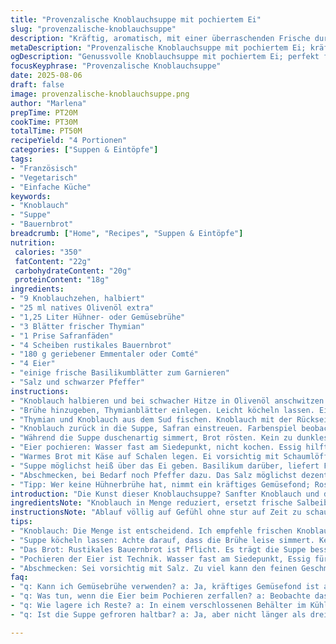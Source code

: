 ```yaml
---
title: "Provenzalische Knoblauchsuppe mit pochiertem Ei"
slug: "provenzalische-knoblauchsuppe"
description: "Kräftig, aromatisch, mit einer überraschenden Frische durch Basilikum. Knoblauch wird sanft in Olivenöl geschmort, dann verschmelzen Hühnerbrühe, Safran und Thymian zu einer duftenden Basis. Bauernbrot bekommt durch geschmolzenen Käse eine herzhafte Kruste. Mit pochiertem Ei krönt das Gericht das rustikale Herzig-Warme. Kleine Anpassungen an Kräutern und Käse sorgen für Variabilität. Perfekte Balance zwischen Tiefgang und Leichtigkeit, eingerahmt in einfache, aber effektive Methoden."
metaDescription: "Provenzalische Knoblauchsuppe mit pochiertem Ei; kräftig und aromatisch – ein Wintertraum mit frischen Kräutern und herzhafter Zugabe."
ogDescription: "Genussvolle Knoblauchsuppe mit pochiertem Ei; perfekt für kalte Tage. Ein einfaches, warmes Rezept mit einem Hauch von Provence."
focusKeyphrase: "Provenzalische Knoblauchsuppe"
date: 2025-08-06
draft: false
image: provenzalische-knoblauchsuppe.png
author: "Marlena"
prepTime: PT20M
cookTime: PT30M
totalTime: PT50M
recipeYield: "4 Portionen"
categories: ["Suppen & Eintöpfe"]
tags:
- "Französisch"
- "Vegetarisch"
- "Einfache Küche"
keywords:
- "Knoblauch"
- "Suppe"
- "Bauernbrot"
breadcrumb: ["Home", "Recipes", "Suppen & Eintöpfe"]
nutrition: 
 calories: "350"
 fatContent: "22g"
 carbohydrateContent: "20g"
 proteinContent: "18g"
ingredients:
- "9 Knoblauchzehen, halbiert"
- "25 ml natives Olivenöl extra"
- "1,25 Liter Hühner- oder Gemüsebrühe"
- "3 Blätter frischer Thymian"
- "1 Prise Safranfäden"
- "4 Scheiben rustikales Bauernbrot"
- "180 g geriebener Emmentaler oder Comté"
- "4 Eier"
- "einige frische Basilikumblätter zum Garnieren"
- "Salz und schwarzer Pfeffer"
instructions:
- "Knoblauch halbieren und bei schwacher Hitze in Olivenöl anschwitzen. Zeit lassen, bis er goldgelb wird und das Öl nach Knoblauch duftet. Nicht zu heiß, sonst wird er bitter."
- "Brühe hinzugeben, Thymianblätter einlegen. Leicht köcheln lassen. Ein blubberndes, aber kein heftiges Sprudeln. Etwa 20 Minuten, bis die Aromen klar sind."
- "Thymian und Knoblauch aus dem Sud fischen. Knoblauch mit der Rückseite eines Löffels zerdrücken – soll eine sämige Cremigkeit vermitteln, nicht puriert."
- "Knoblauch zurück in die Suppe, Safran einstreuen. Farbenspiel beobachten – entfaltet sich langsam, goldene Schimmer durchziehen die Brühe."
- "Während die Suppe duschenartig simmert, Brot rösten. Kein zu dunkles Toasten, sondern eher knackig mit festem Biss. Darauf Käse verteilen, leicht anschmelzen."
- "Eier pochieren: Wasser fast am Siedepunkt, nicht kochen. Essig hilft dem Eiweiß, Form zu halten. Frischheit der Eier entscheidet über perfekte Konsistenz. Vier Minuten für noch flüssiges Eigelb."
- "Warmes Brot mit Käse auf Schalen legen. Ei vorsichtig mit Schaumlöffel abtropfen, auf das Käsebett setzen."
- "Suppe möglichst heiß über das Ei geben. Basilikum darüber, liefert Frische und bringt Farbe."
- "Abschmecken, bei Bedarf noch Pfeffer dazu. Das Salz möglichst dezent, Brühe bringt viel mit."
- "Tipp: Wer keine Hühnerbrühe hat, nimmt ein kräftiges Gemüsefond; Rosmarin statt Thymian kann experimentell spannend sein. Emmentaler mit Gruyère mischen gibt Ausgewogenheit. Pochiertes Ei ersetzt im Notfall ein weich gekochtes, falls es beim Pochieren scheitert."
introduction: "Die Kunst dieser Knoblauchsuppe? Sanfter Knoblauch und die Kombination mit frischen Kräutern. Längeres Schmoren statt scharfes Anbraten. Safran sorgt für Farbe und feine Note. Das Brot, das den Käse trägt, wird zu einem kleinen Gebäck mit Biss. Das pochierte Ei obenauf bringt Cremigkeit ohne schweren Rahm. Ich habe experimentiert: Thymian macht es leichter als Salbei, und weniger Knoblauch verleiht der Suppe mehr Zurückhaltung, je nach Tageslaune. Wer einmal frische Eier verpatzt hat, lernt hier eine Technik, die egal wie – meist gelingt. Vorsicht mit der Temperatur, lieber öfter gegenchecken. Frische Kräuter zum Schluss geben den finalen Kick. Es lohnt sich."
ingredientsNote: "Knoblauch in Menge reduziert, ersetzt frische Salbeiblätter durch Thymian, brachte Basilikum als frische Ergänzung rein. Statt Gruyère Emmentaler oder Comté verwendet, auch mal gemischt. Brühe halb Huhn, halb Gemüsefonds gemischt, für mehr Tiefe ohne zu mächtig zu sein. Hübsch, wenn Suppe nicht nur durch rotes/gelbes Safran leuchtet, sondern durch grüne Kräuter. Brot typisch, dick geschnitten und rustikal – frittierte Baguettescheiben als Alternative möglich. Beim Öl gilt: aufs Essen achten, nicht auf Etiketten. Eier möglichst Bio oder vom Bauern nebenan, frische merken am schwereren Abdunkeln beim Pochieren. Diese Mischung aus Zutaten macht die Suppe variabel und sicher im Ergebnis."
instructionsNote: "Ablauf völlig auf Gefühl ohne stur auf Zeit zu schauen. Knoblauch dauert länger als man denkt, die Farbe entscheide ich mit den Augen. Sahne oder Butter verzichte ich bewusst, um den Knoblauchgeschmack nicht zu erdrücken. Brühe simmern, Kontrolle ob sie leise Blasen wirft, keine aufwendigen Kochphasen. Säure durch den Essig beim pochieren mit Augenmaß einsetzen, zu viel sauer schmeckt durch. Eier behutsam in den Topf gleiten lassen, nicht hineinwerfen. Auf Risse prüfen, an der Oberfläche beobachten, wenn das Eiweiß schwankt – Idealzeit. Suppe über Ei gießen sollte sachte sein, damit das Eigelb nicht zerläuft. Kräuter nur kurz vor dem Servieren, damit die Aromen frisch bleiben. Mein Tipp: Suppe erwärmen vor dem Servieren nicht mehr kochen, sonst verdunstet zu viel Aroma. Timing aufeinander abstimmen: Eier als letztes, Brot und Käse bereitstellen, dann Suppe heiß halten."
tips:
- "Knoblauch: Die Menge ist entscheidend. Ich empfehle frischen Knoblauch. Der Geschmack ist nicht vergleichbar. Mischungen mit frischem Thymian machen das Geschmackserlebnis leichter. Achte darauf, ihn langsam zu garen. Die Hitze sollte niedrig sein. Geduld bringt süßeren Geschmack."
- "Suppe köcheln lassen: Achte darauf, dass die Brühe leise simmert. Keine heftigen Blasen, sonst verflacht der Geschmack. Das Aroma entfaltet sich erst bei langsamen Kochprozessen. Ich habe oft das Gefühl, dass die Suppe beim Vermeiden von Hektik besser gelingt. Die Zeit ist hier nicht das Wichtigste."
- "Das Brot: Rustikales Bauernbrot ist Pflicht. Es trägt die Suppe besser als Toastbrot. Dicke Scheiben rösten, aber nicht zu dunkel, sonst wird's zäh. Dies ist das Fundament. Käse obendrauf danach: Ich benutze gerne Emmentaler; er bringt nussige Aromen mit. Alternativ Gruyère für mehr Würze."
- "Pochieren der Eier ist Technik. Wasser fast am Siedepunkt, Essig fürs Eiweiß hilft. Frag dich, ob du es geschafft hast; Frische ist entscheidend. Denn wenn die Eier wässrig sind, gibt’s Probleme. Ich gehe auf das Timing mit den Eiern; 4 Minuten für flüssiges Eigelb sind perfekt."
- "Abschmecken: Sei vorsichtig mit Salz. Zu viel kann den feinen Geschmack der Brühe überdecken. Ich integriere die Kräuter erst kurz vor dem Servieren. Frische energetisiert die Suppe. Und schau, grad die Konsistenz vom Knoblauch, nicht zu pürieren – zerdrückte Stücke geben mehr Geschmack."
faq:
- "q: Kann ich Gemüsebrühe verwenden? a: Ja, kräftiges Gemüsefond ist auch gut. Macht die Suppe leichter. Ach, dann kommst du nicht an Hühnerbrühe vorbei. Viel Geschmack ist wichtig, experimentiere einfach."
- "q: Was tun, wenn die Eier beim Pochieren zerfallen? a: Beobachte das Wasser; es sollte heiß, aber nicht kochend sein. Essig hinzuzufügen ist wichtig. Aus frischen Eiern gelingen die besten Ergebnisse. Alternativ weich gekochte Eier nutzen als Backup."
- "q: Wie lagere ich Reste? a: In einem verschlossenen Behälter im Kühlschrank. Du kannst die Suppe bis zu drei Tage aufbewahren. Bei Bedarf einfach wieder erhitzen, aber keine hohe Hitze, sonst verlieren die Aromen. Alternativen sind schwer zu finden."
- "q: Ist die Suppe gefroren haltbar? a: Ja, aber nicht länger als drei Monate. Achte darauf, dass die Zutaten frisch sind. Portioniere in Behälter. Langsam auftauen, dann aufwärmen und nochmals abschmecken. Sie könnte an Frische verlieren, falls zu lange gelagert."

---
```

